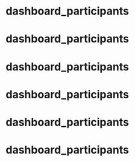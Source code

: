 # dashboard_participants
# dashboard_participants
# dashboard_participants
# dashboard_participants
# dashboard_participants
# dashboard_participants
